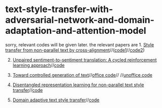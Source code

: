 # text-style-transfer-with-adversarial-network-and-domain-adaptation-and-attention-model
sorry, relevant codes will be given later.
the relevant papers are 1.  [Style transfer from non-parallel text by cross-alignment](https://arxiv.org/pdf/1705.09655.pdf)//([code1](https://github.com/shentianxiao/language-style-transfer)//[code2](https://github.com/cookielee77/DAST/tree/master/network))

   2.  [Unpaired sentiment-to-sentiment translation: A cycled reinforcement learning approach](https://arxiv.org/pdf/1805.05181.pdf)//[code](https://github.com/lancopku/unpaired-sentiment-translation)
                        
   3.  [Toward controlled generation of text](https://arxiv.org/pdf/1703.00955.pdf)//[office code](https://github.com/asyml/texar/tree/master/examples/text_style_transfer)// //[unoffice code](https://github.com/cookielee77/DAST/tree/master/network)
                        
   4.  [Disentangled representation learning for non-parallel text style transfer](https://www.aclweb.org/anthology/P19-1041.pdf)//[code](https://github.com/vineetjohn/linguistic-style-transfer)

   5.  [Domain adaptive text style transfer](https://arxiv.org/pdf/1908.09395.pdf)//[code](https://github.com/cookielee77/DAST/tree/master/network)
